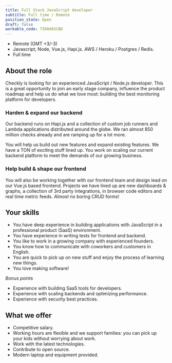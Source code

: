 ```yaml
---
title: Full Stack JavaScript developer
subtitle: Full time / Remote
position_state: Open
draft: false
workable_code: 73D8403CBD
---
```


- Remote (GMT +3/-3)
- Javascript; Node, Vue.js, Hapi.js. AWS / Heroku / Postgres / Redis.
- Full time

## About the role

Checkly is looking for an experienced JavaScript / Node.js developer. This is a great opportunity to join an early stage
company, influence the product roadmap and help us do what we love most: building the best monitoring platform for developers.

### Harden & expand our backend
Our backend runs on Hapi.js and a collection of custom job runners and Lambda applications distributed around the globe.
We ran almost 850 million checks already and are ramping up for a lot more.   

You will help us build out new features and expand existing features. We have a TON of exciting stuff lined up.
You work on scaling our current backend platform to meet the demands of our growing business.

### Help build & shape our frontend
You will also be working together with our frontend team and design lead on our Vue.js based frontend.
Projects we have lined up are new dashboards & graphs, a collection of 3rd party integrations, in browser code editors
and real time metric feeds. *Almost* no boring CRUD forms!

## Your skills

- You have deep experience in building applications with JavaScript in a professional product (SaaS) environment.
- You have experience in writing tests for frontend and backend.
- You like to work in a growing company with experienced founders.
- You know how to communicate with coworkers and customers in English.
- You are quick to pick up on new stuff and enjoy the process of learning new things.
- You love making software!

*Bonus points*

- Experience with building SaaS tools for developers.
- Experience with scaling backends and optimizing performance.
- Experience with security best practices.

## What we offer

- Competitive salary.
- Working hours are flexible and we support families: you can pick up your kids without worrying about work.
- Work with the latest technologies.
- Contribute to open source.
- Modern laptop and equipment provided.
